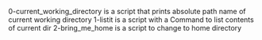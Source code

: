 0-current_working_directory is a script that prints absolute path name of current working directory
1-listit is a script with a Command to list contents of current dir
2-bring_me_home is a script to change to home directory
